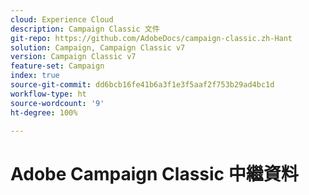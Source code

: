 ```yaml
---
cloud: Experience Cloud
description: Campaign Classic 文件
git-repo: https://github.com/AdobeDocs/campaign-classic.zh-Hant
solution: Campaign, Campaign Classic v7
version: Campaign Classic v7
feature-set: Campaign
index: true
source-git-commit: dd6bcb16fe41b6a3f1e3f5aaf2f753b29ad4bc1d
workflow-type: ht
source-wordcount: '9'
ht-degree: 100%

---
```



# Adobe Campaign Classic 中繼資料
